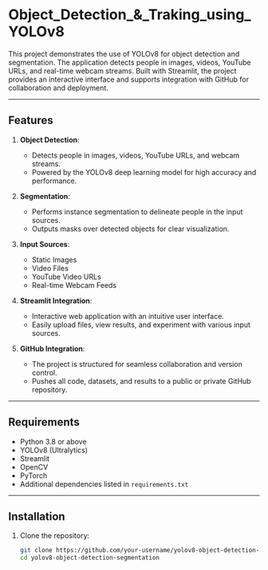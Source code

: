 # Object_Detection_&_Traking_using_YOLOv8

This project demonstrates the use of YOLOv8 for object detection and segmentation. The application detects people in images, videos, YouTube URLs, and real-time webcam streams. Built with Streamlit, the project provides an interactive interface and supports integration with GitHub for collaboration and deployment.

---

## Features

1. **Object Detection**:
   - Detects people in images, videos, YouTube URLs, and webcam streams.
   - Powered by the YOLOv8 deep learning model for high accuracy and performance.

2. **Segmentation**:
   - Performs instance segmentation to delineate people in the input sources.
   - Outputs masks over detected objects for clear visualization.

3. **Input Sources**:
   - Static Images
   - Video Files
   - YouTube Video URLs
   - Real-time Webcam Feeds

4. **Streamlit Integration**:
   - Interactive web application with an intuitive user interface.
   - Easily upload files, view results, and experiment with various input sources.

5. **GitHub Integration**:
   - The project is structured for seamless collaboration and version control.
   - Pushes all code, datasets, and results to a public or private GitHub repository.

---

## Requirements

- Python 3.8 or above
- YOLOv8 (Ultralytics)
- Streamlit
- OpenCV
- PyTorch
- Additional dependencies listed in `requirements.txt`

---

## Installation

1. Clone the repository:
   ```bash
   git clone https://github.com/your-username/yolov8-object-detection-segmentation.git
   cd yolov8-object-detection-segmentation

